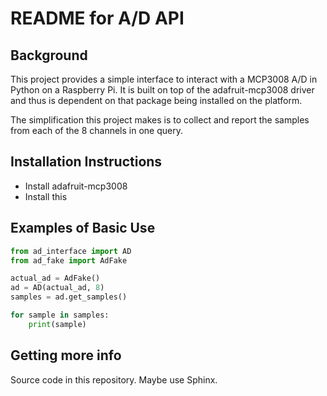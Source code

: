# README for A/D API

## Background

This project provides a simple interface to interact with a MCP3008 A/D in Python on a Raspberry Pi. It is built on top of the adafruit-mcp3008 driver and thus is dependent on that package being installed on the platform.

The simplification this project makes is to collect and report the samples from each of the 8 channels in one query.

## Installation Instructions

- Install adafruit-mcp3008
- Install this

## Examples of Basic Use

```python
from ad_interface import AD
from ad_fake import AdFake

actual_ad = AdFake()
ad = AD(actual_ad, 8)
samples = ad.get_samples()

for sample in samples:
    print(sample)
```
## Getting more info

Source code in this repository. Maybe use Sphinx.